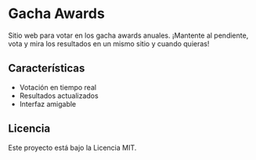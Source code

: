 # Gacha Awards

Sitio web para votar en los gacha awards anuales. ¡Mantente al pendiente, vota y mira los resultados en un mismo sitio y cuando quieras!

## Características

- Votación en tiempo real
- Resultados actualizados
- Interfaz amigable

## Licencia

Este proyecto está bajo la Licencia MIT.